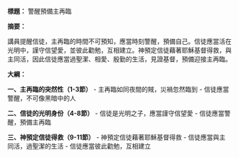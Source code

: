 **標題：** 警醒預備主再臨

**摘要：**

講員提醒信徒，主再臨的時間不可預知，應當時刻警醒，預備自己。信徒應當活在光明中，謹守信望愛，並彼此勸勉，互相建立。神預定信徒藉著耶穌基督得救，與主同活，因此信徒應當過聖潔、相愛、殷勤的生活，見證基督，預備迎接主再臨。

**大綱：**

**一、主再臨的突然性（1-3節）**
    - 主再臨如同夜間的賊，災禍忽然臨到
    - 信徒應當警醒，不可像黑暗中的人

**二、信徒的光明身份（4-8節）**
    - 信徒是光明之子，應當謹守信望愛
    - 信徒應當警醒，預備主再臨

**三、神預定信徒得救（9-11節）**
    - 神預定信徒藉著耶穌基督得救
    - 信徒應當與主同活，過聖潔的生活
    - 信徒應當彼此勸勉，互相建立